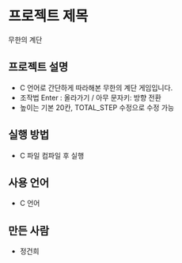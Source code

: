 # 프로젝트 제목
무한의 계단

## 프로젝트 설명
- C 언어로 간단하게 따라해본 무한의 계단 게임입니다.
- 조작법 Enter : 올라가기 / 아무 문자키: 방향 전환
- 높이는 기본 20칸, TOTAL_STEP 수정으로 수정 가능

## 실행 방법
- C 파일 컴파일 후 실행

## 사용 언어
- C 언어

## 만든 사람
- 정건희
